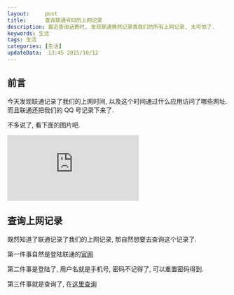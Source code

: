 ```yaml
---
layout:     post
title:      查询联通号码的上网记录
description: 最近查询话费时, 发现联通竟然记录我我们的所有上网记录, 太可怕了.
keywords: 生活
tags: 生活
categories: [生活]
updateData:  13:45 2015/10/12
---
```



## 前言


今天发现联通记录了我们的上网时间, 以及这个时间通过什么应用访问了哪些网址.  
而且联通还把我们的 QQ 号记录下来了.  

不多说了, 看下面的图片吧.    

![联通网络记录](http://tiankonguse.com/lab/cloudLink/baidupan.php?url=/1915453531/1651663772.png)


## 查询上网记录


既然知道了联通记录了我们的上网记录, 那自然想要去查询这个记录了.  


第一件事自然是登陆联通的[官网](http://www.10010.com/ )


第二件事是登陆了, 用户名就是手机号, 密码不记得了, 可以重置密码得到.  

第三件事就是查询了, 在[这里查询](http://iservice.10010.com/e3/query/call_phont_record.html)



